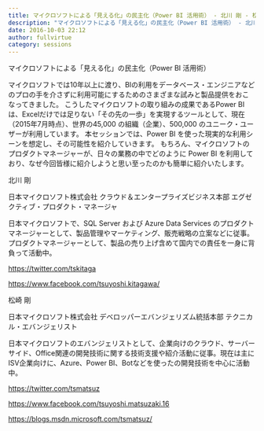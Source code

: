 ```yaml
---
title: マイクロソフトによる「見える化」の民主化（Power BI 活用術） - 北川 剛 - 松崎 剛
description: "マイクロソフトによる「見える化」の民主化（Power BI 活用術） - 北川 剛 - 松崎 剛"
date: 2016-10-03 22:12
author: fullvirtue
category: sessions
---
```


マイクロソフトによる「見える化」の民主化（Power BI 活用術）

マイクロソフトでは10年以上に渡り、BIの利用をデータベース・エンジニアなどのプロの手を介さずに利用可能にするためのさまざまな試みと製品提供をおこなってきました。
こうしたマイクロソフトの取り組みの成果であるPower BIは、Excelだけでは足りない「その先の一歩」を実現するツールとして、現在（2015年7月時点）、世界の45,000 の組織（企業）、500,000 のユニーク・ユーザーが利用しています。
本セッションでは、Power BI を使った現実的な利用シーンを想定し、その可能性を紹介していきます。
もちろん、マイクロソフトのプロダクトマネージャーが、日々の業務の中でどのように Power BI を利用しており、なぜ今回皆様に紹介しようと思い至ったのかも簡単に紹介いたします。

北川 剛

日本マイクロソフト株式会社
クラウド＆エンタープライズビジネス本部
エグゼクティブ・プロダクト・マネージャ

日本マイクロソフトで、SQL Server および Azure Data Services のプロダクトマネージャーとして、製品管理やマーケティング、販売戦略の立案などに従事。プロダクトマネージャーとして、製品の売り上げ含めて国内での責任を一身に背負って活動中。

https://twitter.com/tskitaga 

https://www.facebook.com/tsuyoshi.kitagawa/ 

松崎 剛

日本マイクロソフト株式会社
デベロッパーエバンジェリズム統括本部
テクニカル・エバンジェリスト

日本マイクロソフトのエバンジェリストとして、企業向けのクラウド、サーバーサイド、Office関連の開発技術に関する技術支援や紹介活動に従事。現在は主にISV企業向けに、Azure、Power BI、Botなどを使ったの開発技術を中心に活動中。

https://twitter.com/tsmatsuz

https://www.facebook.com/tsuyoshi.matsuzaki.16

https://blogs.msdn.microsoft.com/tsmatsuz/
